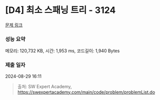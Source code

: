 # [D4] 최소 스패닝 트리 - 3124 

[문제 링크](https://swexpertacademy.com/main/code/problem/problemDetail.do?contestProbId=AV_mSnmKUckDFAWb) 

### 성능 요약

메모리: 120,732 KB, 시간: 1,953 ms, 코드길이: 1,940 Bytes

### 제출 일자

2024-08-29 16:11



> 출처: SW Expert Academy, https://swexpertacademy.com/main/code/problem/problemList.do
